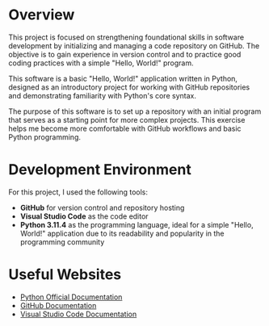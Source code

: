 # Overview

This project is focused on strengthening foundational skills in software development by initializing and managing a code repository on GitHub. The objective is to gain experience in version control and to practice good coding practices with a simple "Hello, World!" program.

This software is a basic "Hello, World!" application written in Python, designed as an introductory project for working with GitHub repositories and demonstrating familiarity with Python's core syntax.

The purpose of this software is to set up a repository with an initial program that serves as a starting point for more complex projects. This exercise helps me become more comfortable with GitHub workflows and basic Python programming.

# Development Environment

For this project, I used the following tools:
- **GitHub** for version control and repository hosting
- **Visual Studio Code** as the code editor
- **Python 3.11.4** as the programming language, ideal for a simple "Hello, World!" application due to its readability and popularity in the programming community


# Useful Websites

* [Python Official Documentation](https://docs.python.org/3/)
* [GitHub Documentation](https://docs.github.com/en)
* [Visual Studio Code Documentation](https://code.visualstudio.com/docs)
